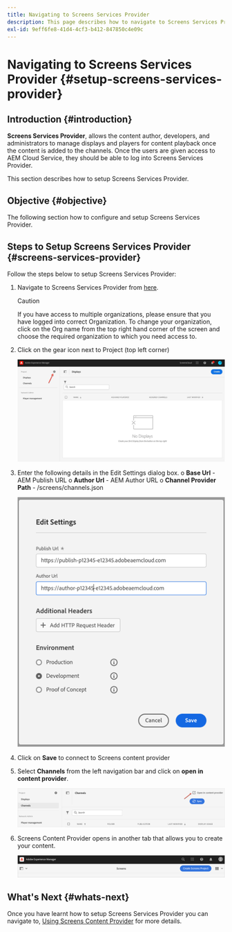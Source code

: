 ```yaml
---
title: Navigating to Screens Services Provider
description: This page describes how to navigate to Screens Services Provider.
exl-id: 9eff6fe8-41d4-4cf3-b412-847850c4e09c
---
```

# Navigating to Screens Services Provider {#setup-screens-services-provider}

## Introduction {#introduction}

**Screens Services Provider**, allows the content author, developers, and administrators to manage displays and players for content playback once the content is added to the channels. Once the users are given access to AEM Cloud Service, they should be able to log into Screens Services Provider.

This section describes how to setup Screens Services Provider.


## Objective {#objective}

The following section how to configure and setup Screens Services Provider.

## Steps to Setup Screens Services Provider {#screens-services-provider}

Follow the steps below to setup Screens Services Provider:

1. Navigate to Screens Services Provider from [here](https://experience.adobe.com/screens).

   >[!CAUTION]
   >If you have access to multiple organizations, please ensure that you have logged into correct Organization. To change your organization, click on the Org name from the top right hand corner of the screen and choose the required organization to which you need access to.

2. Click on the gear icon next to Project (top left corner)
   
   ![image](/help/screens-cloud/assets/configure/configure-screens0.png)

3. Enter the following details in the Edit Settings dialog box.
   o **Base Url** - AEM Publish URL
   o **Author Url** - AEM Author URL
   o **Channel Provider Path** - /screens/channels.json 
   
    ![image](/help/screens-cloud/assets/configure/configure-screens4.png)

4.  Click on **Save** to connect to Screens content provider

5. Select **Channels** from the left navigation bar and click on **open in content provider**. 

   ![image](/help/screens-cloud/assets/configure/configure-screens1.png)

6. Screens Content Provider opens in another tab that allows you to create your content.

   ![image](/help/screens-cloud/assets/configure/configure-screens2.png)

## What's Next {#whats-next}

Once you have learnt how to setup Screens Services  Provider you can navigate to, [Using Screens Content Provider](https://experienceleague.adobe.com/docs/experience-manager-cloud-service/screens-as-cloud-service/configure-screens-cloud/using-screens-content-provider.html?lang=end) for more details.
